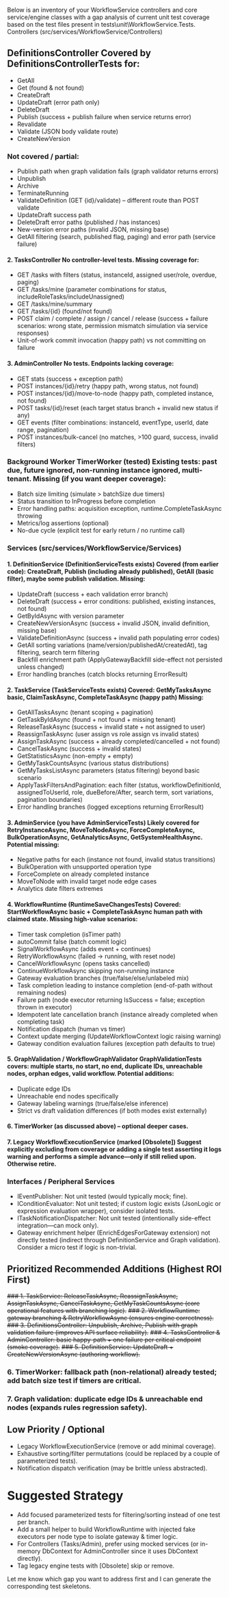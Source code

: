 Below is an inventory of your WorkflowService controllers and core service/engine classes with a gap analysis of current unit test coverage based on the test files present in tests\unit\WorkflowService.Tests.
Controllers (src/services/WorkflowService/Controllers)

## DefinitionsController Covered by DefinitionsControllerTests for:
* GetAll
* Get (found & not found)
* CreateDraft
* UpdateDraft (error path only)
* DeleteDraft
* Publish (success + publish failure when service returns error)
* Revalidate
* Validate (JSON body validate route)
* CreateNewVersion
### Not covered / partial:
* Publish path when graph validation fails (graph validator returns errors)
* Unpublish
* Archive
* TerminateRunning
* ValidateDefinition (GET {id}/validate) – different route than POST validate
* UpdateDraft success path
* DeleteDraft error paths (published / has instances)
* New-version error paths (invalid JSON, missing base)
* GetAll filtering (search, published flag, paging) and error path (service failure)
#### 2.	TasksController No controller-level tests. Missing coverage for:
* GET /tasks with filters (status, instanceId, assigned user/role, overdue, paging)
* GET /tasks/mine (parameter combinations for status, includeRoleTasks/includeUnassigned)
* GET /tasks/mine/summary
* GET /tasks/{id} (found/not found)
* POST claim / complete / assign / cancel / release (success + failure scenarios: wrong state, permission mismatch simulation via service responses)
* Unit-of-work commit invocation (happy path) vs not committing on failure
#### 3.	AdminController No tests. Endpoints lacking coverage:
* GET stats (success + exception path)
* POST instances/{id}/retry (happy path, wrong status, not found)
* POST instances/{id}/move-to-node (happy path, completed instance, not found)
* POST tasks/{id}/reset (each target status branch + invalid new status if any)
* GET events (filter combinations: instanceId, eventType, userId, date range, pagination)
* POST instances/bulk-cancel (no matches, >100 guard, success, invalid filters)
### Background Worker TimerWorker (tested) Existing tests: past due, future ignored, non-running instance ignored, multi-tenant. Missing (if you want deeper coverage):
* Batch size limiting (simulate > batchSize due timers)
* Status transition to InProgress before completion
* Error handling paths: acquisition exception, runtime.CompleteTaskAsync throwing
* Metrics/log assertions (optional)
* No-due cycle (explicit test for early return / no runtime call)
### Services (src/services/WorkflowService/Services)
#### 1.	DefinitionService (DefinitionServiceTests exists) Covered (from earlier code): CreateDraft, Publish (including already published), GetAll (basic filter), maybe some publish validation. Missing:
* UpdateDraft (success + each validation error branch)
* DeleteDraft (success + error conditions: published, existing instances, not found)
* GetByIdAsync with version parameter
* CreateNewVersionAsync (success + invalid JSON, invalid definition, missing base)
* ValidateDefinitionAsync (success + invalid path populating error codes)
* GetAll sorting variations (name/version/publishedAt/createdAt), tag filtering, search term filtering
* Backfill enrichment path (ApplyGatewayBackfill side-effect not persisted unless changed)
* Error handling branches (catch blocks returning ErrorResult)
#### 2.	TaskService (TaskServiceTests exists) Covered: GetMyTasksAsync basic, ClaimTaskAsync, CompleteTaskAsync (happy path) Missing:
* GetAllTasksAsync (tenant scoping + pagination)
* GetTaskByIdAsync (found + not found + missing tenant)
* ReleaseTaskAsync (success + invalid state + not assigned to user)
* ReassignTaskAsync (user assign vs role assign vs invalid states)
* AssignTaskAsync (success + already completed/cancelled + not found)
* CancelTaskAsync (success + invalid states)
* GetStatisticsAsync (non-empty + empty)
* GetMyTaskCountsAsync (various status distributions)
* GetMyTasksListAsync parameters (status filtering) beyond basic scenario
* ApplyTaskFiltersAndPagination: each filter (status, workflowDefinitionId, assignedToUserId, role, dueBefore/After, search term, sort variations, pagination boundaries)
* Error handling branches (logged exceptions returning ErrorResult)
#### 3.	AdminService (you have AdminServiceTests) Likely covered for RetryInstanceAsync, MoveToNodeAsync, ForceCompleteAsync, BulkOperationAsync, GetAnalyticsAsync, GetSystemHealthAsync. Potential missing:
* Negative paths for each (instance not found, invalid status transitions)
* BulkOperation with unsupported operation type
* ForceComplete on already completed instance
* MoveToNode with invalid target node edge cases
* Analytics date filters extremes
#### 4.	WorkflowRuntime (RuntimeSaveChangesTests) Covered: StartWorkflowAsync basic + CompleteTaskAsync human path with claimed state. Missing high-value scenarios:
* Timer task completion (isTimer path)
* autoCommit false (batch commit logic)
* SignalWorkflowAsync (adds event + continues)
* RetryWorkflowAsync (failed -> running, with reset node)
* CancelWorkflowAsync (opens tasks cancelled)
* ContinueWorkflowAsync skipping non-running instance
* Gateway evaluation branches (true/false/else/unlabeled mix)
* Task completion leading to instance completion (end-of-path without remaining nodes)
* Failure path (node executor returning IsSuccess = false; exception thrown in executor)
* Idempotent late cancellation branch (instance already completed when completing task)
* Notification dispatch (human vs timer)
* Context update merging (UpdateWorkflowContext logic raising warning)
* Gateway condition evaluation failures (exception path defaults to true)
#### 5.	GraphValidation / WorkflowGraphValidator GraphValidationTests covers: multiple starts, no start, no end, duplicate IDs, unreachable nodes, orphan edges, valid workflow. Potential additions:
* Duplicate edge IDs
* Unreachable end nodes specifically
* Gateway labeling warnings (true/false/else inference)
* Strict vs draft validation differences (if both modes exist externally)
#### 6.	TimerWorker (as discussed above) – optional deeper cases.
#### 7.	Legacy WorkflowExecutionService (marked [Obsolete]) Suggest explicitly excluding from coverage or adding a single test asserting it logs warning and performs a simple advance—only if still relied upon. Otherwise retire.
### Interfaces / Peripheral Services
* IEventPublisher: Not unit tested (would typically mock; fine).
* IConditionEvaluator: Not unit tested; if custom logic exists (JsonLogic or expression evaluation wrapper), consider isolated tests.
* ITaskNotificationDispatcher: Not unit tested (intentionally side-effect integration—can mock only).
* Gateway enrichment helper (EnrichEdgesForGateway extension) not directly tested (indirect through DefinitionService and Graph validation). Consider a micro test if logic is non-trivial.
## Prioritized Recommended Additions (Highest ROI First)
<s>### 1.	TaskService: ReleaseTaskAsync, ReassignTaskAsync, AssignTaskAsync, CancelTaskAsync, GetMyTaskCountsAsync (core operational features with branching logic).</s>
<s>### 2.	WorkflowRuntime: gateway branching & RetryWorkflowAsync (ensures engine correctness).</s>
<s>### 3.	DefinitionsController: Unpublish, Archive, Publish with graph validation failure (improves API surface reliability).</s>
<s>### 4.	TasksController & AdminController: basic happy-path + one failure per critical endpoint (smoke coverage).</s>
<s>### 5.	DefinitionService: UpdateDraft + CreateNewVersionAsync (authoring workflow).</s>
### 6.	TimerWorker: fallback path (non-relational) already tested; add batch size test if timers are critical.
### 7.	Graph validation: duplicate edge IDs & unreachable end nodes (expands rules regression safety).
## Low Priority / Optional
* Legacy WorkflowExecutionService (remove or add minimal coverage).
* Exhaustive sorting/filter permutations (could be replaced by a couple of parameterized tests).
* Notification dispatch verification (may be brittle unless abstracted).
# Suggested Strategy
* Add focused parameterized tests for filtering/sorting instead of one test per branch.
* Add a small helper to build WorkflowRuntime with injected fake executors per node type to isolate gateway & timer logic.
* For Controllers (Tasks/Admin), prefer using mocked services (or in-memory DbContext for AdminController since it uses DbContext directly).
* Tag legacy engine tests with [Obsolete] skip or remove.

Let me know which gap you want to address first and I can generate the corresponding test skeletons.
